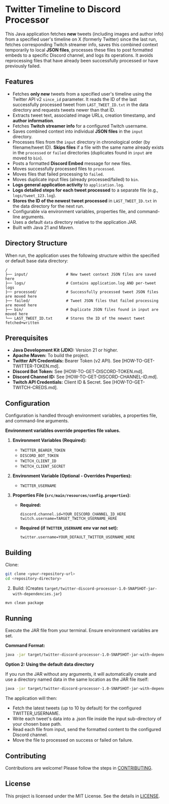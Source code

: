 # Twitter Timeline to Discord Processor

This Java application fetches **new** tweets (including images and author info) from a specified user's timeline on X (formerly Twitter) since the last run, fetches corresponding Twitch streamer info, saves this combined context temporarily to local **JSON files**, processes these files to post formatted embeds to a specific Discord channel, and logs its operations. It avoids reprocessing files that have already been successfully processed or have previously failed.

## Features

* Fetches **only new** tweets from a specified user's timeline using the Twitter API v2 `since_id` parameter. It reads the ID of the last successfully processed tweet from `LAST_TWEET_ID.txt` in the data directory and requests tweets newer than that ID.
* Extracts tweet text, associated image URLs, creation timestamp, and **author information**.
* Fetches **Twitch streamer info** for a configured Twitch username.
* Saves combined context into individual **JSON files** in the `input` directory.
* Processes files from the `input` directory in chronological order (by filename/tweet ID). **Skips files** if a file with the same name already exists in the `processed` or `failed` directories (duplicates found in `input` are moved to `bin`).
* Posts a formatted **Discord Embed** message for new files.
* Moves successfully processed files to `processed`.
* Moves files that failed processing to `failed`.
* Moves duplicate input files (already processed/failed) to `bin`.
* **Logs general application activity** to `application.log`.
* **Logs detailed steps for each tweet processed** to a separate file (e.g., `logs/tweet_123.log`).
* **Stores the ID of the newest tweet processed** in `LAST_TWEET_ID.txt` in the data directory for the next run.
* Configurable via environment variables, properties file, and command-line arguments.
* Uses a default `data` directory relative to the application JAR.
* Built with Java 21 and Maven.

## Directory Structure

When run, the application uses the following structure within the specified or default base data directory:
```
/
├── input/                 # New tweet context JSON files are saved here
├── logs/                  # Contains application.log AND per-tweet logs
├── processed/             # Successfully processed tweet JSON files are moved here
├── failed/                # Tweet JSON files that failed processing are moved here
├── bin/                   # Duplicate JSON files found in input are moved here
└── LAST_TWEET_ID.txt      # Stores the ID of the newest tweet fetched+written
```

## Prerequisites

* **Java Development Kit (JDK):** Version 21 or higher.
* **Apache Maven:** To build the project.
* **Twitter API Credentials:** Bearer Token (v2 API). See [HOW-TO-GET-TWITTER-TOKEN.md].
* **Discord Bot Token:** See [HOW-TO-GET-DISCORD-TOKEN.md].
* **Discord Channel ID:** See [HOW-TO-GET-DISCORD-CHANNEL-ID.md].
* **Twitch API Credentials:** Client ID & Secret. See [HOW-TO-GET-TWITCH-CREDS.md].

## Configuration

Configuration is handled through environment variables, a properties file, and command-line arguments. 

**Environment variables override properties file values.**

1.  **Environment Variables (Required):**
    * `TWITTER_BEARER_TOKEN`
    * `DISCORD_BOT_TOKEN`
    * `TWITCH_CLIENT_ID`
    * `TWITCH_CLIENT_SECRET`

2.  **Environment Variable (Optional - Overrides Properties):**
    * `TWITTER_USERNAME`

3.  **Properties File (`src/main/resources/config.properties`):**
    * **Required:**
        ```properties
        discord.channel.id=YOUR_DISCORD_CHANNEL_ID_HERE
        twitch.username=TARGET_TWITCH_USERNAME_HERE
        ```
    * **Required (if `TWITTER_USERNAME` env var not set):**
        ```properties
        twitter.username=YOUR_DEFAULT_TWITTER_USERNAME_HERE
        ```

## Building

Clone: 
```bash
git clone <your-repository-url>
cd <repository-directory>
```

2.  Build: (Creates `target/twitter-discord-processor-1.0-SNAPSHOT-jar-with-dependencies.jar`)
```bash
mvn clean package
```

## Running

Execute the JAR file from your terminal. Ensure environment variables are set.

**Command Format:**

```bash
java -jar target/twitter-discord-processor-1.0-SNAPSHOT-jar-with-dependencies.jar /path/to/your/data/directory
```

**Option 2: Using the default data directory**

If you run the JAR without any arguments, it will automatically create and use a directory named data in the same location as the JAR file itself:
```bash
java -jar target/twitter-discord-processor-1.0-SNAPSHOT-jar-with-dependencies.jar 
```

The application will then:

* Fetch the latest tweets (up to 10 by default) for the configured TWITTER_USERNAME.
* Write each tweet's data into a .json file inside the input sub-directory of your chosen base path.
* Read each file from input, send the formatted content to the configured Discord channel.
* Move the file to processed on success or failed on failure.

## Contributing
Contributions are welcome! Please follow the steps in [CONTRIBUTING](CONTRIBUTING).

## License
This project is licensed under the MIT License. See the details in [LICENSE](LICENSE).
